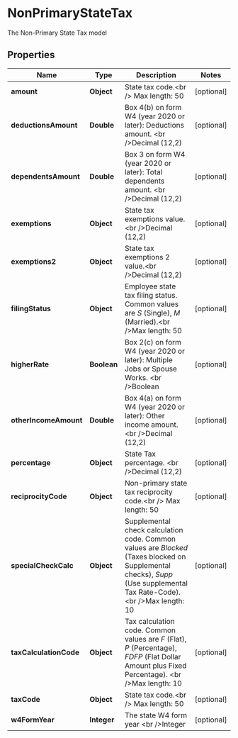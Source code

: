 

# NonPrimaryStateTax

The Non-Primary State Tax model

## Properties

| Name | Type | Description | Notes |
|------------ | ------------- | ------------- | -------------|
|**amount** | **Object** | State tax code.&lt;br  /&gt; Max length: 50 |  [optional] |
|**deductionsAmount** | **Double** | Box 4(b) on form W4 (year 2020 or later): Deductions amount. &lt;br  /&gt;Decimal (12,2) |  [optional] |
|**dependentsAmount** | **Double** | Box 3 on form W4 (year 2020 or later): Total dependents amount. &lt;br  /&gt;Decimal (12,2) |  [optional] |
|**exemptions** | **Object** | State tax exemptions value.&lt;br  /&gt;Decimal (12,2) |  [optional] |
|**exemptions2** | **Object** | State tax exemptions 2 value.&lt;br  /&gt;Decimal (12,2) |  [optional] |
|**filingStatus** | **Object** | Employee state tax filing status. Common values are *S* (Single), *M* (Married).&lt;br  /&gt;Max length: 50 |  [optional] |
|**higherRate** | **Boolean** | Box 2(c) on form W4 (year 2020 or later): Multiple Jobs or Spouse Works. &lt;br  /&gt;Boolean |  [optional] |
|**otherIncomeAmount** | **Double** | Box 4(a) on form W4 (year 2020 or later): Other income amount. &lt;br  /&gt;Decimal (12,2) |  [optional] |
|**percentage** | **Object** | State Tax percentage. &lt;br  /&gt;Decimal (12,2) |  [optional] |
|**reciprocityCode** | **Object** | Non-primary state tax reciprocity code.&lt;br  /&gt; Max length: 50 |  [optional] |
|**specialCheckCalc** | **Object** | Supplemental check calculation code. Common values are *Blocked* (Taxes blocked on Supplemental checks), *Supp* (Use supplemental Tax Rate-Code). &lt;br  /&gt;Max length: 10 |  [optional] |
|**taxCalculationCode** | **Object** | Tax calculation code. Common values are *F* (Flat), *P* (Percentage), *FDFP* (Flat Dollar Amount plus Fixed Percentage). &lt;br  /&gt;Max length: 10 |  [optional] |
|**taxCode** | **Object** | State tax code.&lt;br  /&gt; Max length: 50 |  [optional] |
|**w4FormYear** | **Integer** | The state W4 form year &lt;br  /&gt;Integer |  [optional] |



